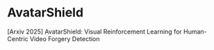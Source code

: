 # AvatarShield
[Arxiv 2025] AvatarShield: Visual Reinforcement Learning for Human-Centric Video Forgery Detection
